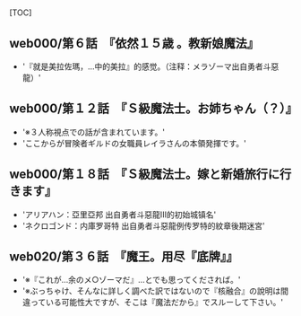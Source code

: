 # 

[TOC]

## web000/第６話　『依然１５歳 。教新娘魔法』

- '『就是美拉佐瑪，…中的美拉』的感觉。（注释：メラゾーマ出自勇者斗惡龍）'


## web000/第１２話　『Ｓ級魔法士。お姉ちゃん（？）』

- '※３人称視点での話が含まれています。'
- 'ここからが冒険者ギルドの女職員レイラさんの本領発揮です。'


## web000/第１８話　『Ｓ級魔法士。嫁と新婚旅行に行きます』

- 'アリアハン：亞里亞邦 出自勇者斗惡龍III的初始城镇名'
- 'ネクロゴンド：内庫罗哥特 出自勇者斗惡龍例传罗特的紋章後期迷宮'


## web020/第３６話　『魔王。用尽『底牌』』

- '※『これが…余のメ○ゾーマだ』…とでも思ってくだされば。'
- '※ぶっちゃけ、そんなに詳しく調べた訳ではないので『核融合』の說明は間違っている可能性大ですが、そこは『魔法だから』でスルーして下さい。'
